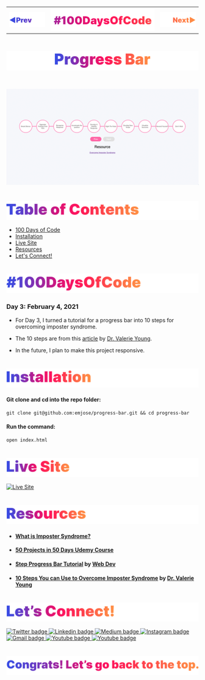 <p id="header"><p>

<table><tr>
<td> <a href="https://github.com/emjose/color-flipper/#header"><img src="Assets/header-left.png" alt="previous" style="width: 200px;"/></a> </td>
<td> <a href="https://github.com/emjose/one-hundred/#header"><img src="Assets/header-center.png" alt="100 days of code" style="width: 580px;"/></a> </td>
<td> <a href="https://github.com/emjose/expand-search-one/#header"><img src="Assets/header-right.png" alt="next" style="width: 200px;"/></a> </td>
</tr></table>

<br>

<p id="project-title"><p>

<a href=#table-of-contents>![Progress Bar](Assets/inter-003-progress-bar.png)</a> 

<br>

<a href="https://emjose.github.io/progress-bar">![Progress Bar](Assets/preview-003-progress-bar.png)</a> 

#

<p id="table-of-contents"><p>

<a href=#table-of-contents>![Table of Contents](Assets/inter-toc.png)</a>  

- [100 Days of Code](#100days)
- [Installation](#installation) 
- [Live Site](#live-site)
- [Resources](#resources)
- [Let's Connect!](#lets-connect) 

#

<p id="100days"><p>

<a href=#100days>![#100DaysOfCode](Assets/inter-100hash.png)</a>  

### Day 3: February 4, 2021
- For Day 3, I turned a tutorial for a progress bar into 10 steps for overcoming imposter syndrome.

- The 10 steps are from this <a href="https://impostorsyndrome.com/10-steps-overcome-impostor/">article</a> by <a href="https://impostorsyndrome.com/valerie-young/">Dr. Valerie Young</a>.

- In the future, I plan to make this project responsive.

#

<p id="installation"><p>

<a href=#installation>![Installation](Assets/inter-installation.png)</a>

#### Git clone and cd into the repo folder:
``` 
git clone git@github.com:emjose/progress-bar.git && cd progress-bar 
```
#### Run the command:
```
open index.html
```

#

<p id="live-site"><p>

<a href="https://emjose.github.io/progress-bar">![Live Site](Assets/inter-live-site.png)</a>  

<a href="https://emjose.github.io/progress-bar">![Live Site](Assets/003-progress.gif)</a>

#

<p id="resources"><p>

<a href=#resources>![Resources](Assets/inter-resources.png)</a>  

- #### [What is Imposter Syndrome?](https://www.verywellmind.com/imposter-syndrome-and-social-anxiety-disorder-4156469)

- #### [50 Projects in 50 Days Udemy Course](https://www.udemy.com/course/50-projects-50-days/)

- #### [Step Progress Bar Tutorial](https://youtu.be/qKjDXXkkg8I) by [Web Dev](https://www.youtube.com/channel/UCwjGnSW_aIzuqxCmwPWggNA)

- #### [10 Steps You can Use to Overcome Imposter Syndrome](https://impostorsyndrome.com/10-steps-overcome-impostor/) by [Dr. Valerie Young](https://impostorsyndrome.com/valerie-young/)





#

<p id="lets-connect"><p>

<a href=#lets-connect>![Let's Connect!](Assets/inter-lets-connect.png)</a>

<p><a href="https://twitter.com/Emmanuel_Labor"><img src="https://img.shields.io/badge/twitter-%231DA1F2.svg?&style=for-the-badge&logo=twitter&logoColor=white" height=30 width=90 alt="Twitter badge"> <a href="https://www.linkedin.com/in/emmanuelpjose/"><img src="https://img.shields.io/badge/linkedin-%230064e7.svg?&style=for-the-badge&logo=linkedin&logoColor=white" height=30 width=90 alt="Linkedin badge"> <a href="https://emmanueljose.medium.com/"><img src="https://img.shields.io/badge/medium-%238700f5.svg?&style=for-the-badge&logo=medium&logoColor=white" height=30 width=90 alt="Medium badge"> <a href="https://www.instagram.com/emmanuel_jose/"><img src="https://img.shields.io/badge/instagram-%23ff0077.svg?&style=for-the-badge&logo=instagram&logoColor=white" height=30 width=90 alt="Instagram badge"> <a href="mailto:emjose@gmail.com"><img src="https://img.shields.io/badge/gmail-%23fd1745.svg?&style=for-the-badge&logo=gmail&logoColor=white" height=30 width=90 alt="Gmail badge"> <a href="https://www.youtube.com/channel/UCQdqFg-_J83jn9xJRd1W3tQ/videos"><img src="https://img.shields.io/badge/youtube-%23FF0000.svg?&style=for-the-badge&logo=youtube&logoColor=white" height=30 width=90 alt="Youtube badge"> <a href="https://github.com/emjose"><img src="https://img.shields.io/badge/github-%23ff8e44.svg?&style=for-the-badge&logo=github&logoColor=white" height=30 width=90 alt="Youtube badge"></p>

#

<a href=#header>![Back to Top](Assets/inter-congrats.png)</a>